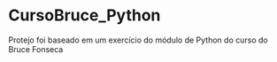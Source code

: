 # CursoBruce_Python
Protejo foi baseado em um exercício do módulo de Python do curso do Bruce Fonseca
